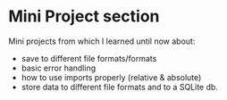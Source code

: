 # Mini Project section

 Mini projects from which I learned until now about:
  - save to different file formats/formats
  - basic error handling
  - how to use imports properly (relative & absolute)
  - store data to different file formats and to a SQLite db.
